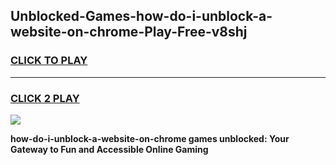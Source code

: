 
## Unblocked-Games-how-do-i-unblock-a-website-on-chrome-Play-Free-v8shj
<h3>
<a href="https://premium76.site?title=how-do-i-unblock-a-website-on-chrome&ref=20M">CLICK TO PLAY</a></h3>
<hr>

<h3>
<a href="https://premium76.site?title=how-do-i-unblock-a-website-on-chrome&ref=20M">CLICK 2 PLAY</a>
  
</h3>

<a href="https://premium76.site?title=how-do-i-unblock-a-website-on-chrome&ref=19M"><img src="https://clearcache.store/games.png"></a>


**how-do-i-unblock-a-website-on-chrome games unblocked: Your Gateway to Fun and Accessible Online Gaming**
